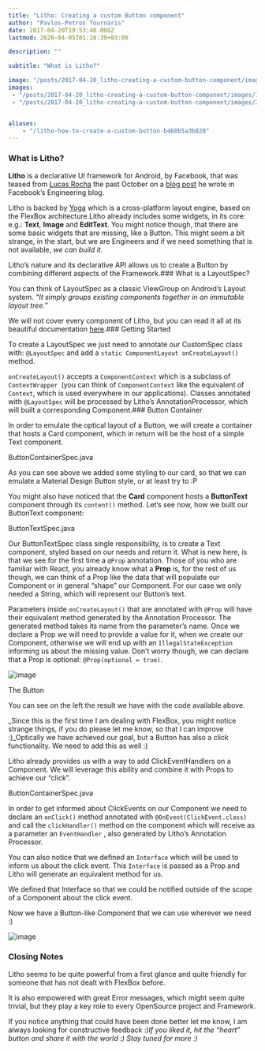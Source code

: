 ```yaml
---
title: "Litho: Creating a custom Button component"
author: "Pavlos-Petros Tournaris"
date: 2017-04-20T19:53:48.008Z
lastmod: 2020-04-05T01:28:39+03:00

description: ""

subtitle: "What is Litho?"

image: "/posts/2017-04-20_litho-creating-a-custom-button-component/images/1.png" 
images:
 - "/posts/2017-04-20_litho-creating-a-custom-button-component/images/1.png" 
 - "/posts/2017-04-20_litho-creating-a-custom-button-component/images/2.png" 


aliases:
    - "/litho-how-to-create-a-custom-button-b460b5a3b828"
---
```


### What is Litho?

**Litho** is a declarative UI framework for Android, by Facebook, that was teased from [Lucas Rocha](https://medium.com/u/8601bec1bcfb) the past October on a [blog post](https://code.facebook.com/posts/531104390396423) he wrote in Facebook’s Engineering blog.

Litho is backed by [Yoga](https://facebook.github.io/yoga/) which is a cross-platform layout engine, based on the FlexBox architecture.Litho already includes some widgets, in its core: e.g.: **Text**, **Image** and **EditText**. You might notice though, that there are some basic widgets that are missing, like a Button. This might seem a bit strange, in the start, but we are Engineers and if we need something that is not available, _we can build it_.

Litho’s nature and its declarative API allows us to create a Button by combining different aspects of the Framework.### What is a LayoutSpec?

You can think of LayoutSpec as a classic ViewGroup on Android’s Layout system. _“It simply groups existing components together in an immutable layout tree.”_

We will not cover every component of Litho, but you can read it all at its beautiful documentation [here](http://fblitho.com/docs/getting-started.html).### Getting Started

To create a LayoutSpec we just need to annotate our CustomSpec class with: `@LayoutSpec` and add a `static ComponentLayout onCreateLayout()` method.

`onCreateLayout()` accepts a `ComponentContext` which is a subclass of `ContextWrapper `(you can think of `ComponentContext` like the equivalent of `Context`, which is used everywhere in our applications). Classes annotated with `@LayoutSpec` will be processed by Litho’s AnnotationProcessor, which will built a corresponding Component.### Button Container

In order to emulate the optical layout of a Button, we will create a container that hosts a Card component, which in return will be the host of a simple Text component.


ButtonContainerSpec.java



As you can see above we added some styling to our card, so that we can emulate a Material Design Button style, or at least try to :P

You might also have noticed that the **Card** component hosts a **ButtonText** component through its `content()` method. Let’s see now, how we built our ButtonText component:


ButtonTextSpec.java



Our ButtonTextSpec class single responsibility, is to create a Text component, styled based on our needs and return it. What is new here, is that we see for the first time a `@Prop` annotation. Those of you who are familiar with React, you already know what a **Prop** is, for the rest of us though, we can think of a Prop like the data that will populate our Component or in general “shape” our Component. For our case we only needed a String, which will represent our Button’s text.

Parameters inside `onCreateLayout()` that are annotated with `@Prop` will have their equivalent method generated by the Annotation Processor. The generated method takes its name from the parameter’s name. Once we declare a Prop we will need to provide a value for it, when we create our Component, otherwise we will end up with an `IllegalStateException` informing us about the missing value. Don’t worry though, we can declare that a Prop is optional: `@Prop(optional = true)`.




![image](/posts/2017-04-20_litho-creating-a-custom-button-component/images/1.png)

The Button



You can see on the left the result we have with the code available above.

_Since this is the first time I am dealing with FlexBox, you might notice strange things, if you do please let me know, so that I can improve :)_Optically we have achieved our goal, but a Button has also a click functionality. We need to add this as well :)

Litho already provides us with a way to add ClickEventHandlers on a Component. We will leverage this ability and combine it with Props to achieve our “click”.


ButtonContainerSpec.java



In order to get informed about ClickEvents on our Component we need to declare an `onClick()` method annotated with `@OnEvent(ClickEvent.class)` and call the `clickHandler()` method on the component which will receive as a parameter an `EventHandler` , also generated by Litho’s Annotation Processor.

You can also notice that we defined an `Interface` which will be used to inform us about the click event. This `Interface` is passed as a Prop and Litho will generate an equivalent method for us.

We defined that Interface so that we could be notified outside of the scope of a Component about the click event.




Now we have a Button-like Component that we can use wherever we need :)




![image](/posts/2017-04-20_litho-creating-a-custom-button-component/images/2.png)

### Closing Notes

Litho seems to be quite powerful from a first glance and quite friendly for someone that has not dealt with FlexBox before.

It is also empowered with great Error messages, which might seem quite trivial, but they play a key role to every OpenSource project and Framework.

If you notice anything that could have been done better let me know, I am always looking for constructive feedback :)_If you liked it, hit the “heart” button and share it with the world :) Stay tuned for more :)_

